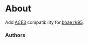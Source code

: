 # About

Add [ACE3](https://github.com/acemod/ACE3) compatibility for [bnae rk95](https://forums.bohemia.net/forums/topic/196809-project-infinite-v10/).

### Authors
